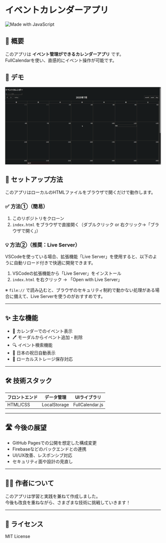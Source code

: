 # イベントカレンダーアプリ

![Made with JavaScript](https://img.shields.io/badge/Made%20with-JavaScript-yellow)

## 🚀 概要
このアプリは **イベント管理ができるカレンダーアプリ** です。  
FullCalendarを使い、直感的にイベント操作が可能です。

## 🎥 デモ
![calendar demo](./demo.gif)

## 🔧 セットアップ方法

このアプリはローカルのHTMLファイルをブラウザで開くだけで動作します。

### ✅ 方法①（簡易）

1. このリポジトリをクローン
2. `index.html` をブラウザで直接開く（ダブルクリック or 右クリック→「ブラウザで開く」）

### 💡 方法②（推奨：Live Server）

VSCodeを使っている場合、拡張機能「Live Server」を使用すると、以下のように自動リロード付きで快適に開発できます。

1. VSCodeの拡張機能から「Live Server」をインストール  
2. `index.html` を右クリック → 「Open with Live Server」

※ `file://` で読み込むと、ブラウザのセキュリティ制約で動かない処理がある場合に備えて、Live Serverを使うのがおすすめです。

---

## ✨ 主な機能

- 📅 カレンダーでのイベント表示
- 🖊 モーダルからイベント追加・削除
- 🔍 イベント検索機能
- 🎌 日本の祝日自動表示
- 💾 ローカルストレージ保存対応

---

## 🛠 技術スタック

| フロントエンド | データ管理   | UIライブラリ     |
|----------------|--------------|------------------|
| HTML/CSS       | LocalStorage | FullCalendar.js |

---

## 🛣 今後の展望

- GitHub Pagesでの公開を想定した構成変更
- Firebaseなどのバックエンドとの連携
- UI/UX改善、レスポンシブ対応
- セキュリティ面や設計の見直し

---

## 🙋‍♂️ 作者について

このアプリは学習と実践を兼ねて作成しました。  
今後も改良を重ねながら、さまざまな技術に挑戦していきます！

---

## 📄 ライセンス

MIT License

